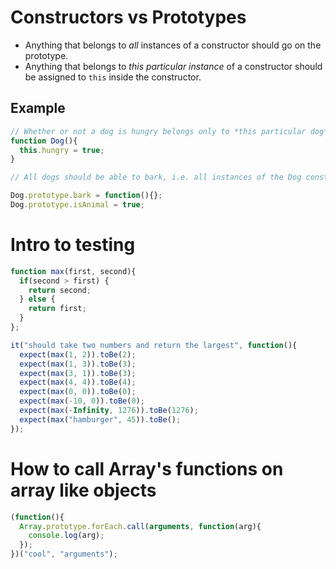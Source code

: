 # Constructors vs Prototypes
- Anything that belongs to *all* instances of a constructor should go on the prototype.
- Anything that belongs to *this particular instance* of a constructor should be assigned to `this` inside the constructor.

## Example

```js
// Whether or not a dog is hungry belongs only to *this particular dog*, i.e. a particular instance of the Dog constructor.
function Dog(){
  this.hungry = true;
}

// All dogs should be able to bark, i.e. all instances of the Dog constructor should be able to bark. `bark` should be on the prototype

Dog.prototype.bark = function(){};
Dog.prototype.isAnimal = true;
```

# Intro to testing

```js
function max(first, second){
  if(second > first) {
    return second;
  } else {
    return first;
  }
};

it("should take two numbers and return the largest", function(){
  expect(max(1, 2)).toBe(2);
  expect(max(1, 3)).toBe(3);
  expect(max(3, 1)).toBe(3);
  expect(max(4, 4)).toBe(4);
  expect(max(0, 0)).toBe(0);
  expect(max(-10, 0)).toBe(0);
  expect(max(-Infinity, 1276)).toBe(1276);
  expect(max("hamburger", 45)).toBe();
});
```

# How to call Array's functions on array like objects

```js
(function(){
  Array.prototype.forEach.call(arguments, function(arg){
    console.log(arg);
  });
})("cool", "arguments");
```
